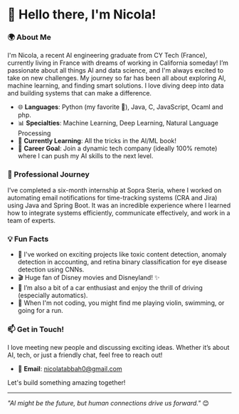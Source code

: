 # 👋 Hello there, I'm Nicola!

### 🌍 About Me
I'm Nicola, a recent AI engineering graduate from CY Tech (France), currently living in France with dreams of working in California someday! I’m passionate about all things AI and data science, and I'm always excited to take on new challenges. My journey so far has been all about exploring AI, machine learning, and finding smart solutions. I love diving deep into data and building systems that can make a difference.
- 🌐 **Languages**: Python (my favorite 🐍), Java, C, JavaScript, Ocaml and php.
- 📊 **Specialties**: Machine Learning, Deep Learning, Natural Language Processing
- 🌱 **Currently Learning**: All the tricks in the AI/ML book!
- 💼 **Career Goal**: Join a dynamic tech company (ideally 100% remote) where I can push my AI skills to the next level.

### 💼 Professional Journey
I’ve completed a six-month internship at Sopra Steria, where I worked on automating email notifications for time-tracking systems (CRA and Jira) using Java and Spring Boot. It was an incredible experience where I learned how to integrate systems efficiently, communicate effectively, and work in a team of experts.

### 💡 Fun Facts
- 🧠 I've worked on exciting projects like toxic content detection, anomaly detection in accounting, and retina binary classification for eye disease detection using CNNs.
- 🎬 Huge fan of Disney movies and Disneyland! ✨
- 🚗 I’m also a bit of a car enthusiast and enjoy the thrill of driving (especially automatics).
- 🎻 When I'm not coding, you might find me playing violin, swimming, or going for a run.

### 📫 Get in Touch!
I love meeting new people and discussing exciting ideas. Whether it’s about AI, tech, or just a friendly chat, feel free to reach out!

- 📧 **Email**: [nicolatabbah0@gmail.com](mailto:nicolatabbah0@gmail.com) 

Let's build something amazing together!



---

_"AI might be the future, but human connections drive us forward."_ 😊
